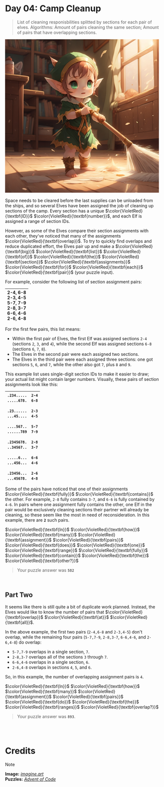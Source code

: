 # Day 04: Camp Cleanup
> List of cleaning responisbilities splitted by sections for each pair of elves. Algorithms: Amount of pairs cleaning the same section; Amount of pairs that have overlapping sections. 
<img src=https://github.com/Kyros0718/Advent_of_Code/blob/main/Media/2022/baby%20elf%20sweeping.png>

Space needs to be cleared before the last supplies can be unloaded from the ships, and so several Elves have been assigned the job of cleaning up sections of the camp. Every section has a unique $\color{VioletRed}{\textbf{ID}}$ $\color{VioletRed}{\textbf{number}}$, and each Elf is assigned a range of section IDs.

However, as some of the Elves compare their section assignments with each other, they've noticed that many of the assignments $\color{VioletRed}{\textbf{overlap}}$. To try to quickly find overlaps and reduce duplicated effort, the Elves pair up and make a $\color{VioletRed}{\textbf{big}}$ $\color{VioletRed}{\textbf{list}}$ $\color{VioletRed}{\textbf{of}}$ $\color{VioletRed}{\textbf{the}}$ $\color{VioletRed}{\textbf{section}}$ $\color{VioletRed}{\textbf{assignments}}$ $\color{VioletRed}{\textbf{for}}$ $\color{VioletRed}{\textbf{each}}$ $\color{VioletRed}{\textbf{pair}}$ (your puzzle input).

For example, consider the following list of section assignment pairs:

| 2-4, 6-8<br>2-3, 4-5<br>5-7, 7-9<br>2-8, 3-7<br>6-6, 4-6<br>2-6, 4-8 |
| --- |

For the first few pairs, this list means:

- Within the first pair of Elves, the first Elf was assigned sections `2-4` (sections `2`, `3`, and `4`), while the second Elf was assigned sections `6-8` (sections `6`, `7`, `8`).
- The Elves in the second pair were each assigned two sections.
- The Elves in the third pair were each assigned three sections: one got sections `5`, `6`, and `7`, while the other also got `7`, plus `8` and `9`.

This example list uses single-digit section IDs to make it easier to draw; your actual list might contain larger numbers. Visually, these pairs of section assignments look like this:

| `.234.....  2-4`<br>`.....678.  6-8`<br><br>`.23......  2-3`<br>`...45....  4-5`<br><br>`....567..  5-7`<br>`......789  7-9`<br><br>`.2345678.  2-8`<br>`..34567..  3-7`<br><br>`.....6...  6-6`<br>`...456...  4-6`<br><br>`.23456...  2-6`<br>`...45678.  4-8` |
| --- |

Some of the pairs have noticed that one of their assignments $\color{VioletRed}{\textbf{fully}}$ $\color{VioletRed}{\textbf{contains}}$ the other. For example, `2-8` fully contains `3-7`, and `6-6` is fully contained by `4-6`. In pairs where one assignment fully contains the other, one Elf in the pair would be exclusively cleaning sections their partner will already be cleaning, so these seem like the most in need of reconsideration. In this example, there are **`2`** such pairs.

$\color{VioletRed}{\textbf{In}}$ $\color{VioletRed}{\textbf{how}}$ $\color{VioletRed}{\textbf{many}}$ $\color{VioletRed}{\textbf{assignment}}$ $\color{VioletRed}{\textbf{pairs}}$ $\color{VioletRed}{\textbf{does}}$ $\color{VioletRed}{\textbf{one}}$ $\color{VioletRed}{\textbf{range}}$ $\color{VioletRed}{\textbf{fully}}$ $\color{VioletRed}{\textbf{contain}}$ $\color{VioletRed}{\textbf{the}}$ $\color{VioletRed}{\textbf{other?}}$

> Your puzzle answer was **`582`**

<br>

##  Part Two
It seems like there is still quite a bit of duplicate work planned. Instead, the Elves would like to know the number of pairs that $\color{VioletRed}{\textbf{overlap}}$ $\color{VioletRed}{\textbf{at}}$ $\color{VioletRed}{\textbf{all}}$.

In the above example, the first two pairs (`2-4,6-8` and `2-3,4-5`) don't overlap, while the remaining four pairs (`5-7,7-9`, `2-8,3-7`, `6-6,4-6`, and `2-6,4-8`) do overlap:

- `5-7,7-9` overlaps in a single section, `7`.
- `2-8,3-7` overlaps all of the sections `3` through `7`.
- `6-6,4-6` overlaps in a single section, `6`.
- `2-6,4-8` overlaps in sections `4`, `5`, and `6`.

So, in this example, the number of overlapping assignment pairs is `4`.

$\color{VioletRed}{\textbf{In}}$ $\color{VioletRed}{\textbf{how}}$ $\color{VioletRed}{\textbf{many}}$ $\color{VioletRed}{\textbf{assignment}}$ $\color{VioletRed}{\textbf{pairs}}$ $\color{VioletRed}{\textbf{do}}$ $\color{VioletRed}{\textbf{the}}$ $\color{VioletRed}{\textbf{ranges}}$ $\color{VioletRed}{\textbf{overlap?}}$

> Your puzzle answer was **`893`**.

<br>
<br>

# Credits

> [!NOTE]  
> **Image:** [_imagine.art_](https://www.imagine.art/)<br>
> **Puzzles:** [_Advent of Code_](https://adventofcode.com/)




